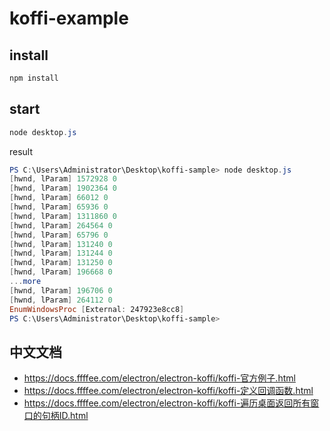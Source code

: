 # koffi-example

## install

```powershell
npm install
```

## start

```powershell
node desktop.js
```

result

```powershell
PS C:\Users\Administrator\Desktop\koffi-sample> node desktop.js
[hwnd, lParam] 1572928 0
[hwnd, lParam] 1902364 0
[hwnd, lParam] 66012 0
[hwnd, lParam] 65936 0
[hwnd, lParam] 1311860 0
[hwnd, lParam] 264564 0
[hwnd, lParam] 65796 0
[hwnd, lParam] 131240 0
[hwnd, lParam] 131244 0
[hwnd, lParam] 131250 0
[hwnd, lParam] 196668 0
...more
[hwnd, lParam] 196706 0
[hwnd, lParam] 264112 0
EnumWindowsProc [External: 247923e8cc8]
PS C:\Users\Administrator\Desktop\koffi-sample>
```

## 中文文档

- https://docs.ffffee.com/electron/electron-koffi/koffi-官方例子.html
- https://docs.ffffee.com/electron/electron-koffi/koffi-定义回调函数.html
- https://docs.ffffee.com/electron/electron-koffi/koffi-遍历桌面返回所有窗口的句柄ID.html
